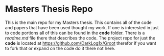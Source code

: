# Masters Thesis Repo

This is the main repo for my Masters thesis. This contains all of the code and papers that have been used thought my work. If one is interested in just to code portions all of this can be found in the **code** folder. There is a *readme.md* file there that describes the code. The project repo for just the **code** is located at https://github.com/DarkLog1x/Groot therefor if you want to fork that or expand on the code do it there not here.   
